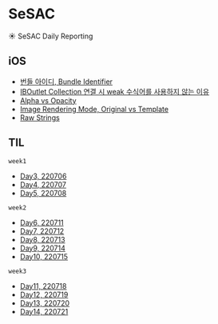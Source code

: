 # SeSAC
☀️ SeSAC Daily Reporting

## iOS

- [번들 아이디, Bundle Identifier](https://github.com/Taehyeon-Kim/SeSAC/issues/22)
- [IBOutlet Collection 연결 시 weak 수식어를 사용하지 않는 이유](https://github.com/Taehyeon-Kim/SeSAC/issues/27)
- [Alpha vs Opacity](https://github.com/Taehyeon-Kim/SeSAC/issues/30)
- [Image Rendering Mode, Original vs Template](https://github.com/Taehyeon-Kim/SeSAC/issues/31)
- [Raw Strings](https://github.com/Taehyeon-Kim/SeSAC/issues/41)

## TIL

`week1`
- [Day3, 220706](https://github.com/Taehyeon-Kim/SeSAC/issues/8)
- [Day4, 220707](https://github.com/Taehyeon-Kim/SeSAC/issues/11)
- [Day5, 220708](https://github.com/Taehyeon-Kim/SeSAC/issues/15)

`week2`
- [Day6, 220711](https://github.com/Taehyeon-Kim/SeSAC/issues/28)
- [Day7, 220712](https://github.com/Taehyeon-Kim/SeSAC/issues/36)
- [Day8, 220713](https://github.com/Taehyeon-Kim/SeSAC/issues/43)
- [Day9, 220714](https://github.com/Taehyeon-Kim/SeSAC/issues/47)
- [Day10, 220715](https://github.com/Taehyeon-Kim/SeSAC/issues/50)

`week3`
- [Day11, 220718](https://github.com/Taehyeon-Kim/SeSAC/issues/54)
- [Day12, 220719](https://github.com/Taehyeon-Kim/SeSAC/issues/59)
- [Day13, 220720](https://github.com/Taehyeon-Kim/SeSAC/issues/64)
- [Day14, 220721](https://github.com/Taehyeon-Kim/SeSAC/issues/66)

